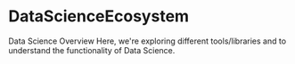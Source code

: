 # DataScienceEcosystem
Data Science Overview
Here, we're exploring different tools/libraries and to understand the functionality of Data Science.
